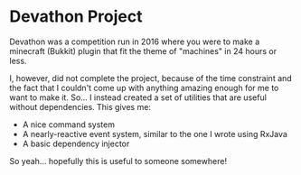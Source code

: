 # Devathon Project
Devathon was a competition run in 2016 where you were to make a minecraft (Bukkit) plugin that fit the theme of "machines" in 24 hours or less.

I, however, did not complete the project, because of the time constraint and the fact that I couldn't come up with anything amazing enough for me to want to make it. So... I instead created a set of utilities that are useful without dependencies. This gives me:

* A nice command system
* A nearly-reactive event system, similar to the one I wrote using RxJava
* A basic dependency injector

So yeah... hopefully this is useful to someone somewhere!
